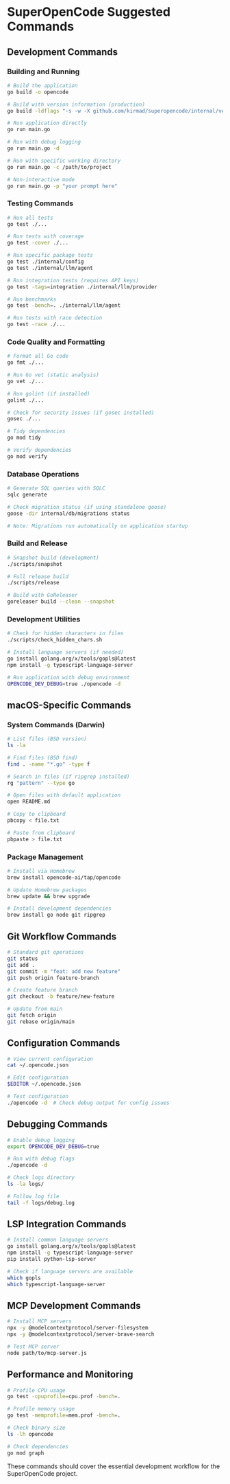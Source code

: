 # SuperOpenCode Suggested Commands

## Development Commands

### Building and Running
```bash
# Build the application
go build -o opencode

# Build with version information (production)
go build -ldflags "-s -w -X github.com/kirmad/superopencode/internal/version.Version=v1.0.0" -o opencode

# Run application directly
go run main.go

# Run with debug logging
go run main.go -d

# Run with specific working directory
go run main.go -c /path/to/project

# Non-interactive mode
go run main.go -p "your prompt here"
```

### Testing Commands
```bash
# Run all tests
go test ./...

# Run tests with coverage
go test -cover ./...

# Run specific package tests
go test ./internal/config
go test ./internal/llm/agent

# Run integration tests (requires API keys)
go test -tags=integration ./internal/llm/provider

# Run benchmarks
go test -bench=. ./internal/llm/agent

# Run tests with race detection
go test -race ./...
```

### Code Quality and Formatting
```bash
# Format all Go code
go fmt ./...

# Run Go vet (static analysis)
go vet ./...

# Run golint (if installed)
golint ./...

# Check for security issues (if gosec installed)
gosec ./...

# Tidy dependencies
go mod tidy

# Verify dependencies
go mod verify
```

### Database Operations
```bash
# Generate SQL queries with SQLC
sqlc generate

# Check migration status (if using standalone goose)
goose -dir internal/db/migrations status

# Note: Migrations run automatically on application startup
```

### Build and Release
```bash
# Snapshot build (development)
./scripts/snapshot

# Full release build
./scripts/release

# Build with GoReleaser
goreleaser build --clean --snapshot
```

### Development Utilities
```bash
# Check for hidden characters in files
./scripts/check_hidden_chars.sh

# Install language servers (if needed)
go install golang.org/x/tools/gopls@latest
npm install -g typescript-language-server

# Run application with debug environment
OPENCODE_DEV_DEBUG=true ./opencode -d
```

## macOS-Specific Commands

### System Commands (Darwin)
```bash
# List files (BSD version)
ls -la

# Find files (BSD find)
find . -name "*.go" -type f

# Search in files (if ripgrep installed)
rg "pattern" --type go

# Open files with default application
open README.md

# Copy to clipboard
pbcopy < file.txt

# Paste from clipboard
pbpaste > file.txt
```

### Package Management
```bash
# Install via Homebrew
brew install opencode-ai/tap/opencode

# Update Homebrew packages
brew update && brew upgrade

# Install development dependencies
brew install go node git ripgrep
```

## Git Workflow Commands
```bash
# Standard git operations
git status
git add .
git commit -m "feat: add new feature"
git push origin feature-branch

# Create feature branch
git checkout -b feature/new-feature

# Update from main
git fetch origin
git rebase origin/main
```

## Configuration Commands
```bash
# View current configuration
cat ~/.opencode.json

# Edit configuration
$EDITOR ~/.opencode.json

# Test configuration
./opencode -d  # Check debug output for config issues
```

## Debugging Commands
```bash
# Enable debug logging
export OPENCODE_DEV_DEBUG=true

# Run with debug flags
./opencode -d

# Check logs directory
ls -la logs/

# Follow log file
tail -f logs/debug.log
```

## LSP Integration Commands
```bash
# Install common language servers
go install golang.org/x/tools/gopls@latest
npm install -g typescript-language-server
pip install python-lsp-server

# Check if language servers are available
which gopls
which typescript-language-server
```

## MCP Development Commands
```bash
# Install MCP servers
npx -y @modelcontextprotocol/server-filesystem
npx -y @modelcontextprotocol/server-brave-search

# Test MCP server
node path/to/mcp-server.js
```

## Performance and Monitoring
```bash
# Profile CPU usage
go test -cpuprofile=cpu.prof -bench=.

# Profile memory usage
go test -memprofile=mem.prof -bench=.

# Check binary size
ls -lh opencode

# Check dependencies
go mod graph
```

These commands should cover the essential development workflow for the SuperOpenCode project.